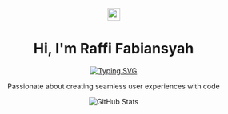 <div align="center"> <img src="https://media.giphy.com/media/hvRJCLFzcasrR4ia7z/giphy.gif" width="25px" height="25px"> <h1>Hi, I'm Raffi Fabiansyah</h1> </div> <p align="center"> <a href="https://github.com/raffifabiansyah"> <img src="https://readme-typing-svg.herokuapp.com?font=Fira+Code&pause=1000&color=F7F7F7&center=true&vCenter=true&width=435&lines=Fullstack+Developer;Web+Developer;Mobile+Developer;UI%2FUX+Enthusiast" alt="Typing SVG" /> </a> </p> <p align="center"> Passionate about creating seamless user experiences with code </p> <div align="center"> <img src="https://github-readme-stats.vercel.app/api?username=raffifabiansyah&show_icons=true&theme=radical&hide_border=true&count_private=true" alt="GitHub Stats" /> </div> 

